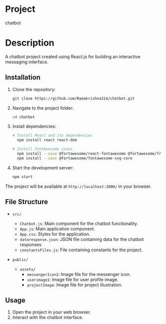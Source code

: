 
# Project
chatbot
# Description
A chatbot project created using React.js for building an interactive messaging interface.

## Installation
1. Clone the repository:

    ```bash
    git clone https://github.com/Ramakrishna314/chatbot.git
    ```

2. Navigate to the project folder:

    ```bash
    cd chatbot
    ```

3. Install dependencies:

    ```bash
    # Install React and its dependencies
      npm install react react-dom

   # Install FontAwesome icons
      npm install --save @fortawesome/react-fontawesome @fortawesome/free-solid-svg-icons
      npm install --save @fortawesome/fontawesome-svg-core

    ```

4. Start the development server:

    ```bash
    npm start
    ```

The project will be available at `http://localhost:3000/` in your browser.

## File Structure
- `src/`
    - `Chatbot.js`: Main component for the chatbot functionality.
    - `App.js`: Main application component.
    - `App.css`: Styles for the application.
    - `dataresponse.json`: JSON file containing data for the chatbot responses.
    - `constantsFiles.js`: File containing constants for the project.

- `public/`
    - `assets/`
        - `messengerIcon2`: Image file for the messenger icon.
        - `userimage1`: Image file for user profile image.
        - `projectImage`: Image file for project illustration.

## Usage 
1. Open the project in your web browser.
2. Interact with the chatbot interface.
